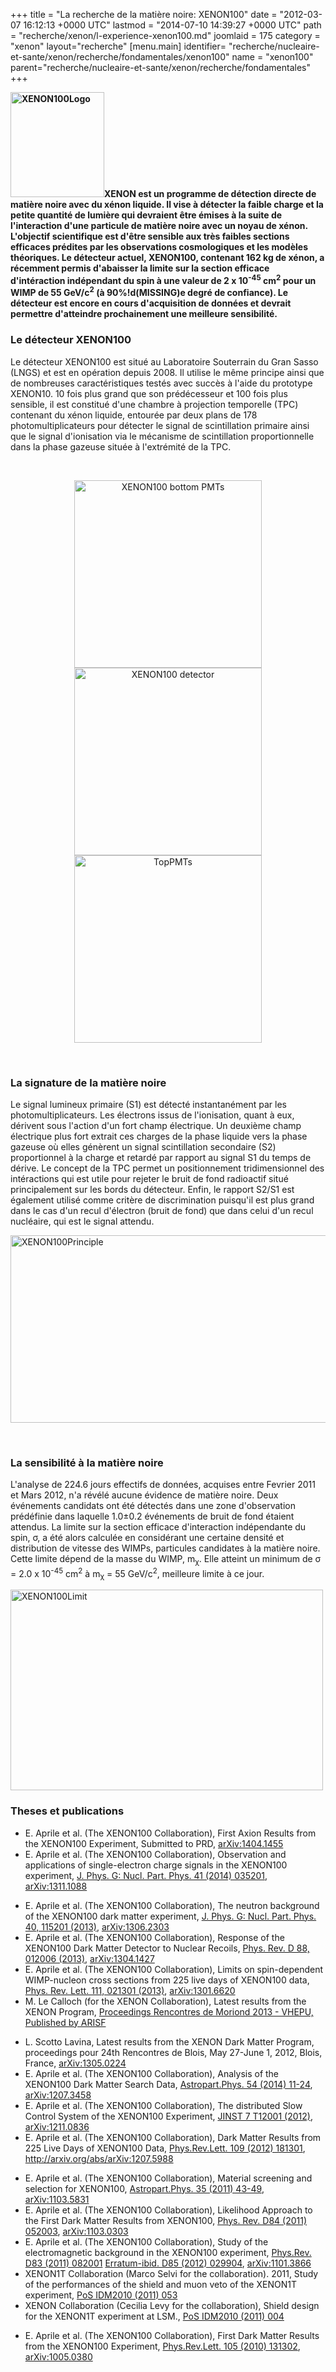 +++
title = "La recherche de la matière noire: XENON100"
date = "2012-03-07 16:12:13 +0000 UTC"
lastmod = "2014-07-10 14:39:27 +0000 UTC"
path = "recherche/xenon/l-experience-xenon100.md"
joomlaid = 175
category = "xenon"
layout="recherche"
[menu.main]
  identifier= "recherche/nucleaire-et-sante/xenon/recherche/fondamentales/xenon100"
  name = "xenon100"
  parent="recherche/nucleaire-et-sante/xenon/recherche/fondamentales"
+++
<p><strong><a href="http://xenon1t.org"><img src="images/Recherche/Xenon/XENON100Logo.jpg" alt="XENON100Logo" width="150" height="168"/></a>XENON est un programme de détection directe de matière noire avec du xénon liquide. Il vise à détecter la faible charge et la petite quantité de lumière qui devraient être émises à la suite de l'interaction d'une particule de matière noire avec un noyau de xénon. L'objectif scientifique est d'être sensible aux très faibles sections efficaces prédites par les observations cosmologiques et les modèles théoriques. Le détecteur actuel, XENON100, contenant 162 kg de xénon, a récemment permis d'abaisser la limite sur la section efficace d'intéraction indépendant du spin à une valeur de 2 x 10<sup>-45</sup> cm<sup>2</sup> pour un WIMP de 55 GeV/c<sup>2</sup> (à 90%!d(MISSING)e degré de confiance). Le détecteur est encore en cours d'acquisition de données et devrait permettre d'atteindre prochainement une meilleure sensibilité.</strong></p>
<h3>Le détecteur XENON100</h3>
<p>Le détecteur XENON100 est situé au Laboratoire Souterrain du Gran Sasso (LNGS) et est en opération depuis 2008. Il utilise le même principe ainsi que de nombreuses caractéristiques testés avec succès à l'aide du prototype XENON10. 10 fois plus grand que son prédécesseur et 100 fois plus sensible, il est constitué d'une chambre à projection temporelle (TPC) contenant du xénon liquide, entourée par deux plans de 178 photomultiplicateurs pour détecter le signal de scintillation primaire ainsi que le signal d'ionisation via le mécanisme de scintillation proportionnelle dans la phase gazeuse située à l'extrémité de la TPC.</p>
<p> </p>
<div align="center"><img src="images/Recherche/Xenon/XENON100BottomPMTs.jpg" alt="XENON100 bottom PMTs" height="300"/> <img src="images/Recherche/Xenon/XENON100.jpg" alt="XENON100 detector" height="300"/> <img src="images/Recherche/Xenon/TopPMTs.jpg" alt="TopPMTs" height="300"/></div>
<p> </p>
<h3>La signature de la matière noire</h3>
<p>Le signal lumineux primaire (S1) est détecté instantanément par les photomultiplicateurs. Les électrons issus de l'ionisation, quant à eux, dérivent sous l'action d'un fort champ électrique. Un deuxième champ électrique plus fort extrait ces charges de la phase liquide vers la phase gazeuse où elles génèrent un signal scintillation secondaire (S2) proportionnel à la charge et retardé par rapport au signal S1 du temps de dérive. Le concept de la TPC permet un positionnement tridimensionnel des intéractions qui est utile pour rejeter le bruit de fond radioactif situé principalement sur les bords du détecteur. Enfin, le rapport S2/S1 est également utilisé comme critère de discrimination puisqu'il est plus grand dans le cas d'un recul d'électron (bruit de fond) que dans celui d'un recul nucléaire, qui est le signal attendu.</p>
<p><img src="images/Recherche/Xenon/XENON100Principle.jpg" alt="XENON100Principle" width="714" height="300"/></p>
<p> </p>
<h3>La sensibilité à la matière noire</h3>
<p>L'analyse de 224.6 jours effectifs de données, acquises entre Fevrier 2011 et Mars 2012, n'a révélé aucune évidence de matière noire. Deux événements candidats ont été détectés dans une zone d'observation prédéfinie dans laquelle 1.0±0.2 événements de bruit de fond étaient attendus. La limite sur la section efficace d'interaction indépendante du spin, σ, a été alors calculée en considérant une certaine densité et distribution de vitesse des WIMPs, particules candidates à la matière noire. Cette limite dépend de la masse du WIMP, m<sub>χ</sub>. Elle atteint un minimum de σ = 2.0 x 10<sup>-45</sup> cm<sup>2</sup> à m<sub>χ</sub> = 55 GeV/c<sup>2</sup>, meilleure limite à ce jour.</p>
<p><img src="images/Recherche/Xenon/XENON100Limit.jpg" alt="XENON100Limit" width="500" height="321"/></p>
<h3>Theses et publications</h3>
<div id="navigation">
<div>
<ul>
<li>E. Aprile et al. (The XENON100 Collaboration), First Axion Results from the XENON100 Experiment, Submitted to PRD, <a title="http://arxiv.org/abs/1404.1455" href="http://arxiv.org/abs/1404.1455" rel="nofollow">arXiv:1404.1455</a></li>
<li>
<div>E. Aprile et al. (The XENON100 Collaboration), Observation and applications of single-electron charge signals in the XENON100 experiment, <a title="http://dx.doi.org/10.1088/0954-3899/41/3/035201" href="http://dx.doi.org/10.1088/0954-3899/41/3/035201" rel="nofollow">J. Phys. G: Nucl. Part. Phys. 41 (2014) 035201</a>, <a title="http://arxiv.org/abs/1311.1088" href="http://arxiv.org/abs/1311.1088" rel="nofollow">arXiv:1311.1088</a></div>
</li>
</ul>
</div>
<div>
<ul>
<li>
<div>E. Aprile et al. (The XENON100 Collaboration), The neutron background of the XENON100 dark matter experiment, <a title="http://dx.doi.org/10.1088/0954-3899/40/11/115201" href="http://dx.doi.org/10.1088/0954-3899/40/11/115201" rel="nofollow">J. Phys. G: Nucl. Part. Phys. 40, 115201 (2013)</a>, <a title="http://arxiv.org/abs/1306.2303" href="http://arxiv.org/abs/1306.2303" rel="nofollow">arXiv:1306.2303</a></div>
</li>
<li>
<div>E. Aprile et al. (The XENON100 Collaboration), Response of the XENON100 Dark Matter Detector to Nuclear Recoils, <a title="http://dx.doi.org/10.1103/PhysRevD.88.012006" href="http://dx.doi.org/10.1103/PhysRevD.88.012006" rel="nofollow">Phys. Rev. D 88, 012006 (2013)</a>, <a title="http://arxiv.org/abs/1304.1427" href="http://arxiv.org/abs/1304.1427" rel="nofollow">arXiv:1304.1427</a></div>
</li>
<li>
<div>E. Aprile et al. (The XENON100 Collaboration), Limits on spin-dependent WIMP-nucleon cross sections from 225 live days of XENON100 data, <a title="http://dx.doi.org/10.1103/PhysRevLett.111.021301" href="http://dx.doi.org/10.1103/PhysRevLett.111.021301" rel="nofollow">Phys. Rev. Lett. 111, 021301 (2013)</a>, <a title="http://arxiv.org/abs/arXiv:1301.6620" href="http://arxiv.org/abs/arXiv:1301.6620" rel="nofollow">arXiv:1301.6620</a></div>
</li>
<li>
<div>M. Le Calloch (for the XENON Collaboration), Latest results from the XENON Program, <a title="http://moriond.in2p3.fr/Proceedings/2013/Moriond_VHEPU_2013.pdf" href="http://moriond.in2p3.fr/Proceedings/2013/Moriond_VHEPU_2013.pdf" rel="nofollow"> Proceedings Rencontres de Moriond 2013 - VHEPU, Published by ARISF</a></div>
</li>
</ul>
</div>
<div>
<ul>
<li>
<div>L. Scotto Lavina, Latest results from the XENON Dark Matter Program, proceedings pour 24th Rencontres de Blois, May 27-June 1, 2012, Blois, France, <a title="http://arxiv.org/abs/arXiv:1305.0224" href="http://arxiv.org/abs/arXiv:1305.0224" rel="nofollow">arXiv:1305.0224</a></div>
</li>
<li>
<div>E. Aprile et al. (The XENON100 Collaboration), Analysis of the XENON100 Dark Matter Search Data, <a title="http://dx.doi.org/10.1016/j.astropartphys.2013.10.002" href="http://dx.doi.org/10.1016/j.astropartphys.2013.10.002" rel="nofollow">Astropart.Phys. 54 (2014) 11-24</a>, <a title="http://arxiv.org/abs/arXiv:1207.3458" href="http://arxiv.org/abs/arXiv:1207.3458" rel="nofollow">arXiv:1207.3458</a></div>
</li>
<li>
<div>E. Aprile et al. (The XENON100 Collaboration), The distributed Slow Control System of the XENON100 Experiment, <a title="http://dx.doi.org/10.1088/1748-0221/7/12/T12001" href="http://dx.doi.org/10.1088/1748-0221/7/12/T12001" rel="nofollow">JINST 7 T12001 (2012)</a>, <a title="http://arxiv.org/abs/arXiv:1211.0836" href="http://arxiv.org/abs/arXiv:1211.0836" rel="nofollow">arXiv:1211.0836</a></div>
</li>
<li>
<div>E. Aprile et al. (The XENON100 Collaboration), Dark Matter Results from 225 Live Days of XENON100 Data, <a title="http://dx.doi.org/10.1103/PhysRevLett.109.181301" href="http://dx.doi.org/10.1103/PhysRevLett.109.181301" rel="nofollow">Phys.Rev.Lett. 109 (2012) 181301</a>, <a title="http://arxiv.org/abs/arXiv:1207.5988" href="http://arxiv.org/abs/arXiv:1207.5988" rel="nofollow">http://arxiv.org/abs/arXiv:1207.5988</a></div>
</li>
</ul>
</div>
<div>
<ul>
<li>
<div>E. Aprile et al. (The XENON100 Collaboration), Material screening and selection for XENON100, <a title="http://dx.doi.org/10.1016/j.astropartphys.2011.06.001" href="http://dx.doi.org/10.1016/j.astropartphys.2011.06.001" rel="nofollow">Astropart.Phys. 35 (2011) 43-49</a>, <a title="http://arxiv.org/abs/arXiv:1103.5831" href="http://arxiv.org/abs/arXiv:1103.5831" rel="nofollow">arXiv:1103.5831</a></div>
</li>
<li>
<div>E. Aprile et al. (The XENON100 Collaboration), Likelihood Approach to the First Dark Matter Results from XENON100, <a title="http://dx.doi.org/10.1103/PhysRevD.84.052003" href="http://dx.doi.org/10.1103/PhysRevD.84.052003" rel="nofollow">Phys. Rev. D84 (2011) 052003</a>, <a title="http://arxiv.org/abs/arXiv:1103.0303" href="http://arxiv.org/abs/arXiv:1103.0303" rel="nofollow">arXiv:1103.0303</a></div>
</li>
<li>
<div>E. Aprile et al. (The XENON100 Collaboration), Study of the electromagnetic background in the XENON100 experiment, <a title="http://dx.doi.org/10.1103/PhysRevD.83.082001" href="http://dx.doi.org/10.1103/PhysRevD.83.082001" rel="nofollow">Phys.Rev. D83 (2011) 082001</a> <a title="http://dx.doi.org/10.1103/PhysRevD.85.029904" href="http://dx.doi.org/10.1103/PhysRevD.85.029904" rel="nofollow">Erratum-ibid. D85 (2012) 029904</a>, <a title="http://arxiv.org/abs/arXiv:1101.3866" href="http://arxiv.org/abs/arXiv:1101.3866" rel="nofollow">arXiv:1101.3866</a></div>
</li>
<li>
<div>XENON1T Collaboration (Marco Selvi for the collaboration). 2011, Study of the performances of the shield and muon veto of the XENON1T experiment, <a title="http://pos.sissa.it/archive/conferences/110/053/IDM2010_053.pdf" href="http://pos.sissa.it/archive/conferences/110/053/IDM2010_053.pdf" rel="nofollow">PoS IDM2010 (2011) 053</a></div>
</li>
<li>
<div>XENON Collaboration (Cecilia Levy for the collaboration), Shield design for the XENON1T experiment at LSM., <a title="http://pos.sissa.it/archive/conferences/110/004/IDM2010_004.pdf" href="http://pos.sissa.it/archive/conferences/110/004/IDM2010_004.pdf" rel="nofollow">PoS IDM2010 (2011) 004</a></div>
</li>
</ul>
</div>
<div>
<ul>
<li>
<div>E. Aprile et al. (The XENON100 Collaboration), First Dark Matter Results from the XENON100 Experiment, <a title="http://dx.doi.org/10.1103/PhysRevLett.105.131302" href="http://dx.doi.org/10.1103/PhysRevLett.105.131302" rel="nofollow">Phys.Rev.Lett. 105 (2010) 131302</a>, <a title="http://arxiv.org/abs/arXiv:1005.0380" href="http://arxiv.org/abs/arXiv:1005.0380" rel="nofollow">arXiv:1005.0380</a></div>
</li>
</ul>
</div>
</div>
